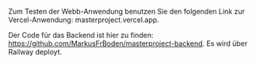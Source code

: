 Zum Testen der Webb-Anwendung benutzen Sie den folgenden Link zur Vercel-Anwendung: masterproject.vercel.app.

Der Code für das Backend ist hier zu finden: https://github.com/MarkusFrBoden/masterproject-backend. Es wird über Railway deployt.
